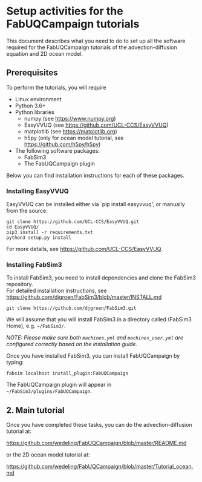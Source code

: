 Setup activities for the FabUQCampaign tutorials
=====

This document describes what you need to do to set up all the software required for the FabUQCampaign tutorials of the
advection-diffusion equation and 2D ocean model.

## Prerequisites

To perform the tutorials, you will require 
* Linux environment
* Python 3.6+
* Python libraries
   * numpy (see https://www.numpy.org)
   * EasyVVUQ (see https://github.com/UCL-CCS/EasyVVUQ)
   * matplotlib (see https://matplotlib.org)
   * h5py (only for ocean model tutorial, see https://github.com/h5py/h5py)
* The following software packages:
   * FabSim3
   * The FabUQCampaign plugin

Below you can find installation instructions for each of these packages.

### Installing EasyVVUQ

EasyVVUQ can be installed either via `pip install easyvvuq', or manually from the source:
```
git clone https://github.com/UCL-CCS/EasyVVUQ.git
cd EasyVVUQ/
pip3 install -r requirements.txt
python3 setup.py install
```

For more details, see https://github.com/UCL-CCS/EasyVVUQ.

### Installing FabSim3

To install FabSim3, you need to install dependencies and clone the FabSim3 repository.
<br/> For detailed installation instructions, see https://github.com/djgroen/FabSim3/blob/master/INSTALL.md
```
git clone https://github.com/djgroen/FabSim3.git
```
We will assume that you will install FabSim3 in a directory called (FabSim3 Home), e.g. `~/FabSim3/`.

_NOTE: Please make sure both `machines.yml` and `machines_user.yml` are configured correctly based on the installation guide._

Once you have installed FabSim3, you can install FabUQCampaign by typing:
```
fabsim localhost install_plugin:FabUQCampaign
```
The FabUQCampaign plugin will appear in `~/FabSim3/plugins/FabUQCampaign`.
   
 ## 2. Main tutorial
 
 Once you have completed these tasks, you can do the advection-diffusion tutorial at:
 
 https://github.com/wedeling/FabUQCampaign/blob/master/README.md
 
 or the 2D ocean model tutorial at:
 
 https://github.com/wedeling/FabUQCampaign/blob/master/Tutorial_ocean.md
